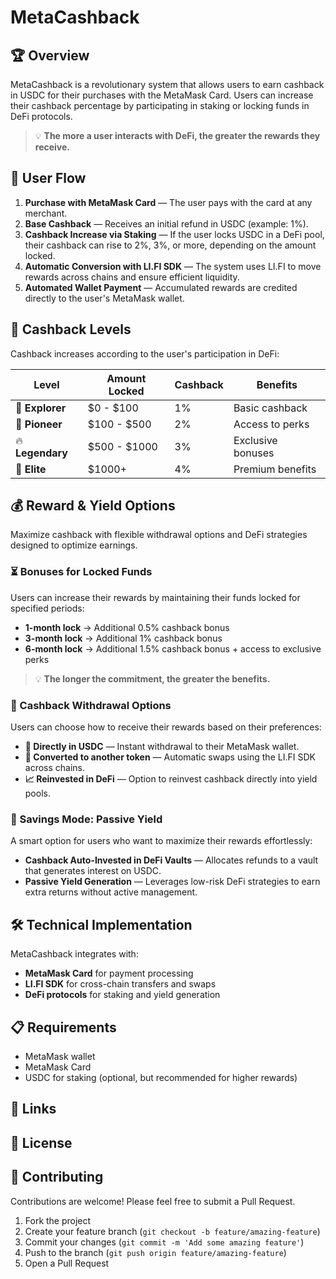 # MetaCashback

## 🏆 Overview

MetaCashback is a revolutionary system that allows users to earn cashback in USDC for their purchases with the MetaMask Card. Users can increase their cashback percentage by participating in staking or locking funds in DeFi protocols.

> 💡 **The more a user interacts with DeFi, the greater the rewards they receive.**

## 🚀 User Flow

1. **Purchase with MetaMask Card** — The user pays with the card at any merchant.
2. **Base Cashback** — Receives an initial refund in USDC (example: 1%).
3. **Cashback Increase via Staking** — If the user locks USDC in a DeFi pool, their cashback can rise to 2%, 3%, or more, depending on the amount locked.
4. **Automatic Conversion with LI.FI SDK** — The system uses LI.FI to move rewards across chains and ensure efficient liquidity.
5. **Automated Wallet Payment** — Accumulated rewards are credited directly to the user's MetaMask wallet.

## 🎯 Cashback Levels

Cashback increases according to the user's participation in DeFi:

| Level | Amount Locked | Cashback | Benefits |
|-------|--------------|----------|----------|
| 🔰 **Explorer** | $0 - $100 | 1% | Basic cashback |
| 🚀 **Pioneer** | $100 - $500 | 2% | Access to perks |
| 🔥 **Legendary** | $500 - $1000 | 3% | Exclusive bonuses |
| 👑 **Elite** | $1000+ | 4% | Premium benefits |

## 💰 Reward & Yield Options

Maximize cashback with flexible withdrawal options and DeFi strategies designed to optimize earnings.

### ⏳ Bonuses for Locked Funds

Users can increase their rewards by maintaining their funds locked for specified periods:

- **1-month lock** → Additional 0.5% cashback bonus
- **3-month lock** → Additional 1% cashback bonus
- **6-month lock** → Additional 1.5% cashback bonus + access to exclusive perks

> 💡 **The longer the commitment, the greater the benefits.**

### 🔄 Cashback Withdrawal Options

Users can choose how to receive their rewards based on their preferences:

- **💸 Directly in USDC** — Instant withdrawal to their MetaMask wallet.
- **🔄 Converted to another token** — Automatic swaps using the LI.FI SDK across chains.
- **📈 Reinvested in DeFi** — Option to reinvest cashback directly into yield pools.

### 🏦 Savings Mode: Passive Yield

A smart option for users who want to maximize their rewards effortlessly:

- **Cashback Auto-Invested in DeFi Vaults** — Allocates refunds to a vault that generates interest on USDC.
- **Passive Yield Generation** — Leverages low-risk DeFi strategies to earn extra returns without active management.

## 🛠️ Technical Implementation

MetaCashback integrates with:

- **MetaMask Card** for payment processing
- **LI.FI SDK** for cross-chain transfers and swaps
- **DeFi protocols** for staking and yield generation

## 📋 Requirements

- MetaMask wallet
- MetaMask Card
- USDC for staking (optional, but recommended for higher rewards)

## 🔗 Links

## 📄 License

## 👥 Contributing

Contributions are welcome! Please feel free to submit a Pull Request.

1. Fork the project
2. Create your feature branch (`git checkout -b feature/amazing-feature`)
3. Commit your changes (`git commit -m 'Add some amazing feature'`)
4. Push to the branch (`git push origin feature/amazing-feature`)
5. Open a Pull Request


